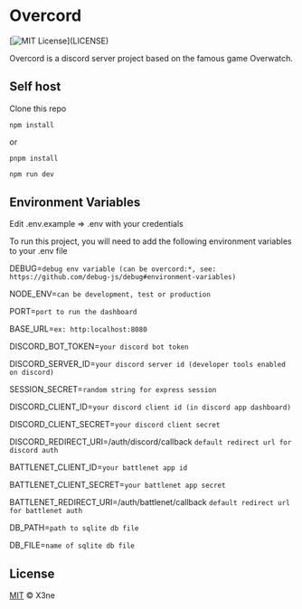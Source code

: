 # Overcord

[![MIT License](https://img.shields.io/apm/l/atomic-design-ui.svg?)](LICENSE)

Overcord is a discord server project based on the famous game Overwatch.

## Self host

Clone this repo

```shell
npm install
```
or
```shell
pnpm install
```

```sh
npm run dev
```
## Environment Variables

Edit .env.example => .env with your credentials

To run this project, you will need to add the following environment variables to your .env file

DEBUG=`debug env variable (can be overcord:*, see: https://github.com/debug-js/debug#environment-variables)`

NODE_ENV=`can be development, test or production`

PORT=`port to run the dashboard`

BASE_URL=`ex: http:localhost:8080`

DISCORD_BOT_TOKEN=`your discord bot token`

DISCORD_SERVER_ID=`your discord server id (developer tools enabled on discord)`

SESSION_SECRET=`random string for express session`

DISCORD_CLIENT_ID=`your discord client id (in discord app dashboard)`

DISCORD_CLIENT_SECRET=`your discord client secret`

DISCORD_REDIRECT_URI=/auth/discord/callback `default redirect url for discord auth`

BATTLENET_CLIENT_ID=`your battlenet app id`

BATTLENET_CLIENT_SECRET=`your battlenet app secret`

BATTLENET_REDIRECT_URI=/auth/battlenet/callback `default redirect url for battlenet auth`

DB_PATH=`path to sqlite db file`

DB_FILE=`name of sqlite db file`

## License

[MIT](LICENSE) © X3ne
